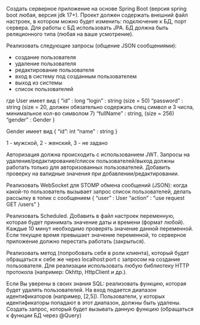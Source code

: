 Создать серверное приложение на основе Spring Boot (версия spring boot любая, версия jdk 17+).
Проект должен содержать внешний файл настроек, в котором можно будет изменить: подключение к БД, порт сервера.
Для работы с БД использовать JPA.
БД должна быть реляционного типа (любая на ваше усмотрение).

Реализовать следующие запросы (общение JSON сообщениями):
- создание пользователя
- удаление пользователя
- редактирование пользователя
- вход в систему под созданным пользователем
- выход из системы
- список пользователей

где User имеет вид
{
	“id” : long
	“login” : string (size = 50)
	“password” : string (size = 20, должен обязательно содержать спец символ и 3 числа, минимальное кол-во символом 7)
	“fullName” : string, (size = 256)
	“gender” : Gender
}

Gender имеет вид
{
	“id”: int
	“name” : string
}

1 -  мужской, 2 - женский, 3 - не задано

Авторизация должна происходить с использованием JWT. 
Запросы на удаление/редактирование/список пользователей/выход должны работать только для авторизованных пользователей.
Добавить проверку на валидные значения при добавлении/редактировании.

Реализовать WebSocket для STOMP обмена сообщений (JSON): когда какой-то пользователь вызывает запрос список пользователей, делать рассылку в топик с сообщением
{
	“user” : User
	“action” : “use request GET /users”
}

Реализовать Scheduled. Добавить в файл настроек переменную, которая будет принимать значение даты и времени (формат любой). Каждые 10 минут необходимо проверять значение данной переменной. Если текущее время превышает значение переменной, то серверное приложение должно перестать работать (закрыться).

Реализовать метод (попробовать себя в роли клиента), который будет обращаться к себе же через localhost:port с запросом на создание пользователя. Для реализации использовать любую библиотеку HTTP протокола (например: Okhttp, HttpClient и др.).

Если Вы уверены в своих знания SQL: реализовать функцию, которая будет удалять пользователей. На вход подается диапазон идентификаторов (например, [2,5]). Пользователи, у которых идентификаторы попадают в этот диапазон, должны быть удалены. Создать запрос, который будет вызывать данную функцию (обращаться к функции БД через @Query)
